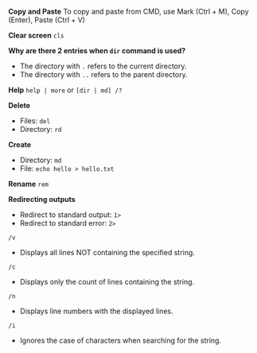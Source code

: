 **Copy and Paste**
To copy and paste from CMD, use Mark (Ctrl + M), Copy (Enter), Paste (Ctrl + V)

**Clear screen**
`cls`

**Why are there 2 entries when `dir` command is used?**
- The directory with `.` refers to the current directory.
- The directory with `..` refers to the parent directory.

**Help**
`help | more` or `[dir | md] /?`

**Delete**
- Files: `del`
- Directory: `rd`

**Create**
- Directory: `md`
- File: `echo hello > hello.txt`

**Rename**
`rem`

**Redirecting outputs**
- Redirect to standard output: `1>`
- Redirect to standard error: `2>`


`/v `
- Displays all lines NOT containing the specified string.

`/c` 
- Displays only the count of lines containing the string. 

`/n` 
- Displays line numbers with the displayed lines.

`/i` 
- Ignores the case of characters when searching for the string.




